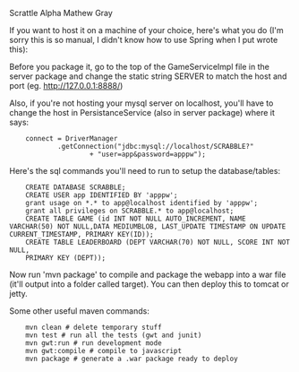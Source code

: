 Scrattle Alpha
Mathew Gray

If you want to host it on a machine of your choice, here's what you do
(I'm sorry this is so manual, I didn't know how to use Spring when I put wrote this):

Before you package it, go to the top of the GameServiceImpl file in the server
package and change the static string SERVER to match the host and port
(eg. http://127.0.0.1:8888/)

Also, if you're not hosting your mysql server on localhost, you'll have to
change the host in PersistanceService (also in server package) where it says:

        connect = DriverManager
                .getConnection("jdbc:mysql://localhost/SCRABBLE?"
                        + "user=app&password=apppw");

Here's the sql commands you'll need to run to setup the database/tables:

        CREATE DATABASE SCRABBLE;
        CREATE USER app IDENTIFIED BY 'apppw';
        grant usage on *.* to app@localhost identified by 'apppw';
        grant all privileges on SCRABBLE.* to app@localhost;
        CREATE TABLE GAME (id INT NOT NULL AUTO_INCREMENT, NAME VARCHAR(50) NOT NULL,DATA MEDIUMBLOB, LAST_UPDATE TIMESTAMP ON UPDATE CURRENT_TIMESTAMP, PRIMARY KEY(ID));
        CREATE TABLE LEADERBOARD (DEPT VARCHAR(70) NOT NULL, SCORE INT NOT NULL,
        PRIMARY KEY (DEPT));

Now run 'mvn package' to compile and package the webapp into a war file
(it'll output into a folder called target).  You can then deploy this to
tomcat or jetty.

Some other useful maven commands:

        mvn clean # delete temporary stuff
        mvn test # run all the tests (gwt and junit)
        mvn gwt:run # run development mode
        mvn gwt:compile # compile to javascript
        mvn package # generate a .war package ready to deploy
